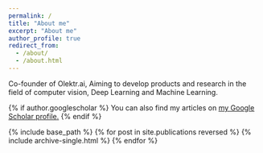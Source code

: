 ```yaml
---
permalink: /
title: "About me"
excerpt: "About me"
author_profile: true 
redirect_from: 
  - /about/
  - /about.html
---
```


Co-founder of Olektr.ai, Aiming to develop products and research in the field
of computer vision, Deep Learning and Machine Learning.







{% if author.googlescholar %}
  You can also find my articles on <u><a href="{{author.googlescholar}}">my Google Scholar profile</a>.</u>
{% endif %}

{% include base_path %}
{% for post in site.publications reversed %}
  {% include archive-single.html %}
{% endfor %}
